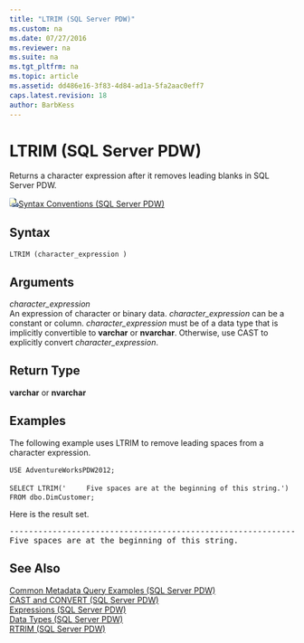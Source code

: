 ```yaml
---
title: "LTRIM (SQL Server PDW)"
ms.custom: na
ms.date: 07/27/2016
ms.reviewer: na
ms.suite: na
ms.tgt_pltfrm: na
ms.topic: article
ms.assetid: dd486e16-3f83-4d84-ad1a-5fa2aac0eff7
caps.latest.revision: 18
author: BarbKess
---
```

# LTRIM (SQL Server PDW)
Returns a character expression after it removes leading blanks in SQL Server PDW.  
  
![Topic link icon](../../mpp/sqlpdw/media/Topic_Link.gif "Topic_Link")[Syntax Conventions &#40;SQL Server PDW&#41;](../../mpp/sqlpdw/syntax-conventions-sql-server-pdw.md)  
  
## Syntax  
  
```  
LTRIM (character_expression )  
```  
  
## Arguments  
*character_expression*  
An expression of character or binary data. *character_expression* can be a constant or column. *character_expression* must be of a data type that is implicitly convertible to **varchar** or **nvarchar**. Otherwise, use CAST to explicitly convert *character_expression*.  
  
## Return Type  
**varchar** or **nvarchar**  
  
## Examples  
The following example uses LTRIM to remove leading spaces from a character expression.  
  
```  
USE AdventureWorksPDW2012;  
  
SELECT LTRIM('     Five spaces are at the beginning of this string.') FROM dbo.DimCustomer;  
```  
  
Here is the result set.  
  
<pre>---------------------------------------------------------------  
Five spaces are at the beginning of this string.</pre>  
  
## See Also  
[Common Metadata Query Examples &#40;SQL Server PDW&#41;](../../mpp/sqlpdw/common-metadata-query-examples-sql-server-pdw.md)  
[CAST and CONVERT &#40;SQL Server PDW&#41;](../../mpp/sqlpdw/cast-and-convert-sql-server-pdw.md)  
[Expressions &#40;SQL Server PDW&#41;](../../mpp/sqlpdw/expressions-sql-server-pdw.md)  
[Data Types &#40;SQL Server PDW&#41;](../../mpp/sqlpdw/data-types-sql-server-pdw.md)  
[RTRIM &#40;SQL Server PDW&#41;](../../mpp/sqlpdw/rtrim-sql-server-pdw.md)  
  
